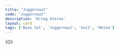 ```yaml
---
title: "Juggernaut"
code: "Juggernaut"
description: 'Krieg Eterna'
layout: card
tags: ['Base Set', 'Juggernaut', 'Unit', 'Melee']
---
```

{{<card-detail-page title="Juggernaut" artwork="Leonidas at Thermopylae by Jacques-Louis David (1814)" />}}
